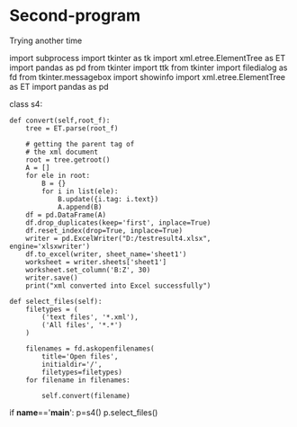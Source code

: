 # Second-program
Trying another time


import subprocess
import tkinter as tk
import xml.etree.ElementTree as ET
import pandas as pd
from tkinter import ttk
from tkinter import filedialog as fd
from tkinter.messagebox import showinfo
import xml.etree.ElementTree as ET
import pandas as pd


class s4:


    def convert(self,root_f):
        tree = ET.parse(root_f)

        # getting the parent tag of
        # the xml document
        root = tree.getroot()
        A = []
        for ele in root:
            B = {}
            for i in list(ele):
                B.update({i.tag: i.text})
                A.append(B)
        df = pd.DataFrame(A)
        df.drop_duplicates(keep='first', inplace=True)
        df.reset_index(drop=True, inplace=True)
        writer = pd.ExcelWriter("D:/testresult4.xlsx", engine='xlsxwriter')
        df.to_excel(writer, sheet_name='sheet1')
        worksheet = writer.sheets['sheet1']
        worksheet.set_column('B:Z', 30)
        writer.save()
        print("xml converted into Excel successfully")

    def select_files(self):
        filetypes = (
            ('text files', '*.xml'),
            ('All files', '*.*')
        )

        filenames = fd.askopenfilenames(
            title='Open files',
            initialdir='/',
            filetypes=filetypes)
        for filename in filenames:

            self.convert(filename)


if __name__=='__main__':
    p=s4()
    p.select_files()
